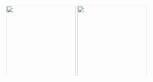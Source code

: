 <p align=left>
  <img src="https://github-readme-stats.vercel.app/api?username=MAAAARCY&show_icons=true&theme=tokyonight" height=190px>
  <img src="https://github-readme-stats.vercel.app/api/top-langs/?username=MAAAARCY&theme=tokyonight&layout=compact" height=190px>
</p>
